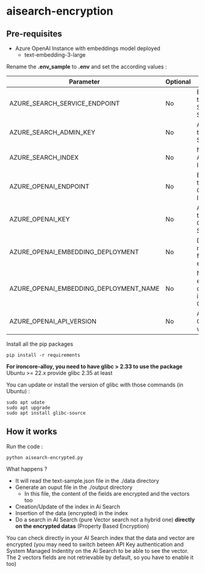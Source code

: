 # aisearch-encryption

## Pre-requisites

* Azure OpenAI Instance with embeddings model deployed
  * text-embedding-3-large

Rename the **.env_sample** to **.env** and set the according values : 

| Parameter | Optional | Note |
| --- | --- | ------------- |
|AZURE_SEARCH_SERVICE_ENDPOINT|No|Endpoint of the Ai Search Service|
|AZURE_SEARCH_ADMIN_KEY|No|Api Key of the Ai Search| 
|AZURE_SEARCH_INDEX|No|Name of the Ai Search Index|
|AZURE_OPENAI_ENDPOINT|No|Endpoint of the Azure OpenAI Instance|
|AZURE_OPENAI_KEY|No|Api Key of the Azure OpenAI Service|
|AZURE_OPENAI_EMBEDDING_DEPLOYMENT|No|Deployment model used for embeddings|
|AZURE_OPENAI_EMBEDDING_DEPLOYMENT_NAME|No|Name of he embeddings deployment in Azure OpenAI|
|AZURE_OPENAI_API_VERSION|No|Azure OpenAI API version|

Install all the pip packages

    pip install -r requirements

**For ironcore-alloy, you need to have glibc > 2.33 to use the package**  
Ubuntu >= 22.x provide glibc 2.35 at least

You can update or install the version of glibc with those commands (in Ubuntu) : 

    sudo apt udate
    sudo apt upgrade
    sudo apt install glibc-source

## How it works

Run the code :

    python aisearch-encrypted.py

What happens ?

* It will read the text-sample.json file in the ./data directory
* Generate an ouput file in the ./output directory
  * In this file, the content of the fields are encrypted and the vectors too
* Creation/Update of the index in Ai Search
* Insertion of the data (encrypted) in the index
* Do a search in AI Search (pure Vector search not a hybrid one) **directly on the encrypted datas** (Property Based Encryption)

You can check directly in your AI Search index that the data and vector are encrypted (you may need to switch beteen API Key authentication and System Managed Indentity on the Ai Search to be able to see the vector. The 2 vectors fields are not retrievable by default, so you have to enable it too)



